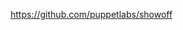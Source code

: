 <!SLIDE[tpl=none]
# Appendix
* https://github.com/ericbisme
* https://github.com/cusystem
* https://psadmin.io
* PS Vagabond
* Presentation Software: PuppetLabs Showoff<br/>
  https://github.com/puppetlabs/showoff

